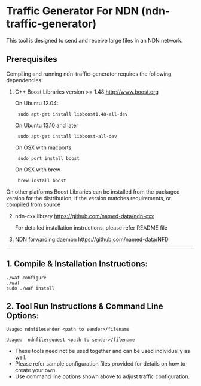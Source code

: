 Traffic Generator For NDN (ndn-traffic-generator)
=================================================

This tool is designed to send and receive large files in an NDN network.

## Prerequisites ##

Compiling and running ndn-traffic-generator requires the following dependencies:

1. C++ Boost Libraries version >= 1.48 <http://www.boost.org>

    On Ubuntu 12.04:

        sudo apt-get install libboost1.48-all-dev

    On Ubuntu 13.10 and later

        sudo apt-get install libboost-all-dev

    On OSX with macports

        sudo port install boost

    On OSX with brew

        brew install boost

On other platforms Boost Libraries can be installed from the packaged version for the
distribution, if the version matches requirements, or compiled from source

2. ndn-cxx library <https://github.com/named-data/ndn-cxx>

    For detailed installation instructions, please refer README file

3. NDN forwarding daemon <https://github.com/named-data/NFD>

-----------------------------------------------------

## 1. Compile & Installation Instructions: ##

    ./waf configure
    ./waf
    sudo ./waf install

## 2. Tool Run Instructions & Command Line Options: ##

    Usage: ndnfilesender <path to sender>/filename
    
    Usage:  ndnfilerequest <path to sender>/filename
    

* These tools need not be used together and can be used individually as well.
* Please refer sample configuration files provided for details on how to create your own.
* Use command line options shown above to adjust traffic configuration.
